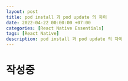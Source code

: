 ```yaml
---
layout: post
title: pod install 과 pod update 의 차이
date: 2022-04-22 00:00:00 +07:00
categories: [React Native Essentials]
tags: [React Native]
description: pod install 과 pod update 의 차이
---
```


# 작성중
